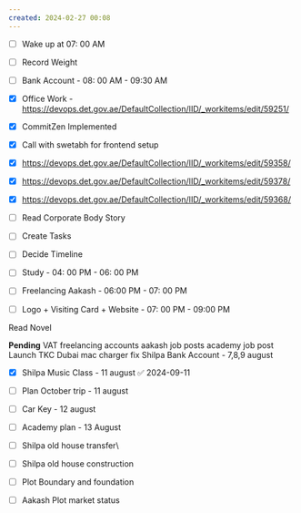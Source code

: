 ```yaml
---
created: 2024-02-27 00:08
---
```

- [ ] Wake up at 07: 00 AM
- [ ] Record Weight
- [ ] Bank Account - 08: 00 AM - 09:30 AM
- [x] Office Work -  https://devops.det.gov.ae/DefaultCollection/IID/_workitems/edit/59251/
- [x] CommitZen Implemented
- [x] Call with swetabh for frontend setup
- [x] https://devops.det.gov.ae/DefaultCollection/IID/_workitems/edit/59358/
- [x] https://devops.det.gov.ae/DefaultCollection/IID/_workitems/edit/59378/
- [x] https://devops.det.gov.ae/DefaultCollection/IID/_workitems/edit/59368/
- [ ] Read Corporate Body Story
- [ ] Create Tasks
- [ ] Decide Timeline

- [ ] Study - 04: 00 PM - 06: 00 PM
- [ ] Freelancing Aakash - 06:00 PM - 07: 00 PM
- [ ] Logo + Visiting Card + Website - 07: 00 PM - 09:00 PM



Read Novel

**Pending**
VAT 
freelancing accounts
aakash job posts
academy job post
Launch TKC Dubai
mac charger fix
Shilpa Bank Account - 7,8,9 august
- [x] Shilpa Music Class - 11 august ✅ 2024-09-11
- [ ] Plan October trip - 11 august
- [ ] Car Key - 12 august
- [ ] Academy plan - 13 August
- [ ] Shilpa old house transfer\
- [ ] Shilpa old house construction
- [ ] Plot Boundary and foundation 
- [ ] Aakash Plot market status


